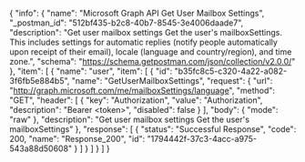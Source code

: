 {
  "info": {
    "name": "Microsoft Graph API Get User Mailbox Settings",
    "_postman_id": "512bf435-b2c8-40b7-8545-3e4006daade7",
    "description": "Get user mailbox settings Get the user's mailboxSettings. This includes settings for automatic replies (notify people automatically upon receipt of their email), locale (language and country/region), and time zone.",
    "schema": "https://schema.getpostman.com/json/collection/v2.0.0/"
  },
  "item": [
    {
      "name": "user",
      "item": [
        {
          "id": "b35fc8c5-c320-4a22-a082-3f6fb5e884b5",
          "name": "GetUserMailboxSettings",
          "request": {
            "url": "http://graph.microsoft.com/me/mailboxSettings/language",
            "method": "GET",
            "header": [
              {
                "key": "Authorization",
                "value": "Authorization",
                "description": "Bearer &lt;token&gt;",
                "disabled": false
              }
            ],
            "body": {
              "mode": "raw"
            },
            "description": "Get user mailbox settings Get the user's mailboxSettings"
          },
          "response": [
            {
              "status": "Successful Response",
              "code": 200,
              "name": "Response_200",
              "id": "1794442f-37c3-4acc-a975-543a88d50608"
            }
          ]
        }
      ]
    }
  ]
}